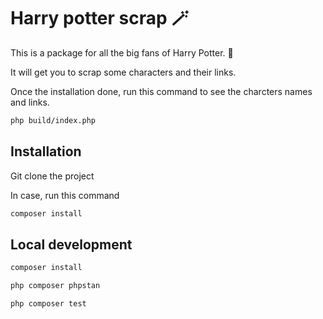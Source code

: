 # Harry potter scrap 🪄

This is a package for all the big fans of Harry Potter. 🧙

It will get you to scrap some characters and their links.

Once the installation done, run this command to see the charcters names and links.

```bash
php build/index.php
```

## Installation

Git clone the project

In case, run this command

```bash
composer install
```

## Local development

```bash
composer install
```

```bash
php composer phpstan
```

```bash
php composer test
```
